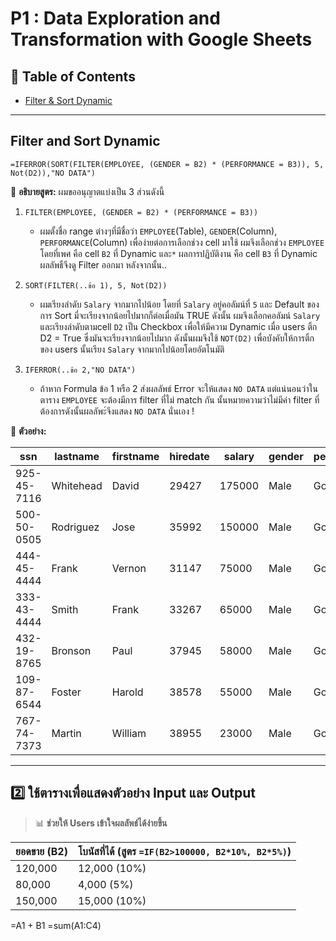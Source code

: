 # P1 : Data Exploration and Transformation with Google Sheets

## 📌 Table of Contents
- [Filter & Sort Dynamic](#filter-and-sort-dynamic)
---

## Filter and Sort Dynamic
```excel
=IFERROR(SORT(FILTER(EMPLOYEE, (GENDER = B2) * (PERFORMANCE = B3)), 5, Not(D2)),"NO DATA")
```
📌 **อธิบายสูตร:**  ผมขออนุญาตแบ่งเป็น 3 ส่วนดังนี้
1. `FILTER(EMPLOYEE, (GENDER = B2) * (PERFORMANCE = B3))`
   - ผมตั้งชื่อ range ต่างๆที่มีชื่อว่า `EMPLOYEE`(Table), `GENDER`(Column), `PERFORMANCE`(Column) เพื่อง่ายต่อการเลือกช่วง cell มาใช้
     ผมจึงเลือกช่วง `EMPLOYEE` โดยที่เพศ คือ cell `B2` ที่ Dynamic และ`*` ผลการปฏิบัติงาน คือ cell `B3` ที่ Dynamic
     ผลลัพธืจึงดู Filter ออกมา หลังจากนั้น..
     
2. `SORT(FILTER(..ข้อ 1), 5, Not(D2))`
   - ผมเรียงลำดับ `Salary` จากมากไปน้อย โดยที่ `Salary` อยู่คอลัมน์ที่ `5` และ Default ของการ Sort มี่จะเรียงจากน้อยไปมากก็ต่อเมื่อมัน TRUE ดังนั้น
     ผมจึงเลือกคอลัมน์ `Salary` และเรียงลำดับตามcell `D2` เป็น Checkbox เพื่อให้มีความ Dynamic เมื่อ users ติ้ก D2 = True ซึ่งมันจะเรียงจากน้อยไปมาก
     ดังนั้นผมจึงใช้ `NOT(D2)` เพื่อบังคับให้การติ้กของ users นั้นเรียง `Salary` จากมากไปน้อยโดยอัตโนมัติ
    
4. `IFERROR(..ข้อ 2,"NO DATA")`
   - ถ้าหาก Formula ข้อ 1 หรือ 2 ส่งผลลัพธ์ Error จะให้แสดง `NO DATA` แต่แน่นอนว่าในตาราง `EMPLOYEE` จะต้องมีการ filter ที่ไม่ match กัน
     นั้นหมายความว่าไม่มีค่า filter ที่ต้องการดังนั้นผลลัพะ์จึงแสดง `NO DATA` นั่นเอง !

📌 **ตัวอย่าง:**  

| ssn         | lastname  | firstname | hiredate | salary | gender | performance |
|-------------|-----------|-----------|----------|--------|--------|-------------|
| 925-45-7116 | Whitehead | David     | 29427    | 175000 | Male   | Good        |
| 500-50-0505 | Rodriguez | Jose      | 35992    | 150000 | Male   | Good        |
| 444-45-4444 | Frank     | Vernon    | 31147    | 75000  | Male   | Good        |
| 333-43-4444 | Smith     | Frank     | 33267    | 65000  | Male   | Good        |
| 432-19-8765 | Bronson   | Paul      | 37945    | 58000  | Male   | Good        |
| 109-87-6544 | Foster    | Harold    | 38578    | 55000  | Male   | Good        |
| 767-74-7373 | Martin    | William   | 38955    | 23000  | Male   | Good        |

---

## **2️⃣ ใช้ตารางเพื่อแสดงตัวอย่าง Input และ Output**  
> 📊 **ช่วยให้ Users เข้าใจผลลัพธ์ได้ง่ายขึ้น**  

| ยอดขาย (B2) | โบนัสที่ได้ (สูตร `=IF(B2>100000, B2*10%, B2*5%)`) |
|-------------|-------------------------------------|
| 120,000     | 12,000 (10%) |
| 80,000      | 4,000 (5%) |
| 150,000     | 15,000 (10%) |

=A1 + B1
=sum(A1:C4)


